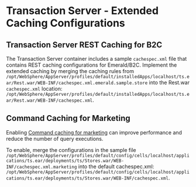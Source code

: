 # Transaction Server - Extended Caching Configurations

## Transaction Server REST Caching for B2C

The Transaction Server container includes a sample `cachespec.xml` file that contains REST caching configurations for Emerald/B2C.
Implement the extended caching by merging the caching rules from `/opt/WebSphere/AppServer/profiles/default/installedApps/localhost/ts.ear/Rest.war/WEB-INF/cachespec.xml.emerald.sample.store` into the Rest.war `cachespec.xml` location: `/opt/WebSphere/AppServer/profiles/default/installedApps/localhost/ts.ear/Rest.war/WEB-INF/cachespec.xml`.

## Command Caching for Marketing

Enabling [Command caching for marketing](https://help.hcltechsw.com/commerce/9.1.0/admin/concepts/cdcmarcaccomcac.html) can improve performance and reduce the number of query executions.

To enable, merge the configurations in the sample file 
`/opt/WebSphere/AppServer/profiles/default/config/cells/localhost/applications/ts.ear/deployments/ts/Stores.war/WEB-INF/cachespec.xml.marketing` into the default cachespec.xml:
`/opt/WebSphere/AppServer/profiles/default/config/cells/localhost/applications/ts.ear/deployments/ts/Stores.war/WEB-INF/cachespec.xml`.

